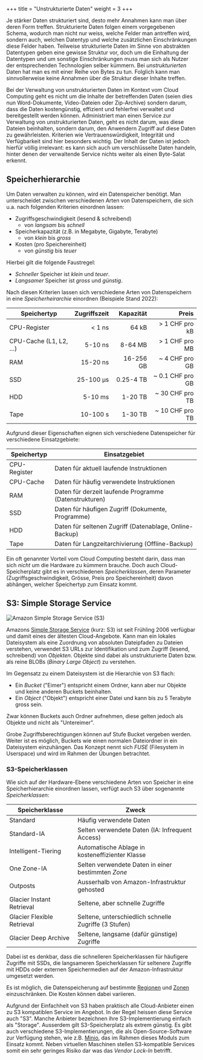 +++
title = "Unstrukturierte Daten"
weight = 3
+++

Je stärker Daten strukturiert sind, desto mehr Annahmen kann man über deren Form
treffen. Strukturierte Daten folgen einem vorgegebenen Schema, wodurch man nicht
nur weiss, welche Felder man antreffen wird, sondern auch, welchen Datentyp und
welche zusätzlichen Einschränkungen diese Felder haben. Teilweise strukturierte
Daten im Sinne von abstrakten Datentypen geben eine gewisse Struktur vor, doch
um die Einhaltung der Datentypen und um sonstige Einschränkungen muss man sich
als Nutzer der entsprechenden Technologien selber kümmern. Bei
_unstrukturierten_ Daten hat man es mit einer Reihe von Bytes zu tun. Folglich
kann man sinnvollerweise keine Annahmen über die Struktur dieser Inhalte
treffen.

Bei der Verwaltung von unstrukturierten Daten im Kontext vom Cloud Computing
geht es nicht um die Inhalte der betreffenden Daten (seien dies nun
Word-Dokumente, Video-Dateien oder Zip-Archive) sondern darum, dass die Daten
kostengünstig, effizient und fehlerfrei verwaltet und bereitgestellt werden
können. Administriert man einen Service zur Verwaltung von unstrukturierten
Daten, geht es nicht darum, was diese Dateien beinhalten, sondern darum, den
Anwendern Zugriff auf diese Daten zu gewährleisten. Kriterien wie
Vertrauenswürdigkeit, Integrität und Verfügbarkeit sind hier besonders wichtig.
Der Inhalt der Daten ist jedoch hierfür völlig irrelevant: es kann sich auch um
verschlüsselte Daten handeln, hinter denen der verwaltende Service nichts weiter
als einen Byte-Salat erkennt.

## Speicherhierarchie

Um Daten verwalten zu können, wird ein Datenspeicher benötigt. Man unterscheidet
zwischen verschiedenen Arten von Datenspeichern, die sich u.a. nach folgenden
Kriterien einordnen lassen:

- Zugriffsgeschwindigkeit (lesend & schreibend)
    - von _langsam_ bis _schnell_
- Speicherkapazität (z.B. in Megabyte, Gigabyte, Terabyte)
    - von _klein_ bis _gross_
- Kosten (pro Speichereinheit)
    - von _günstig_ bis _teuer_

Hierbei gilt die folgende Faustregel:

- _Schneller_ Speicher ist _klein_ und _teuer_.
- _Langsamer_ Speicher ist _gross_ und _günstig_.

Nach diesen Kriterien lassen sich verschiedene Arten von Datenspeichern in eine
_Speicherheirarchie_ einordnen (Beispiele Stand 2022):

| **Speichertyp**       | **Zugriffszeit** | **Kapazität** |        **Preis** |
|-----------------------|-----------------:|--------------:|-----------------:|
| CPU-Register          |           < 1 ns |         64 kB |   > 1 CHF pro kB |
| CPU-Cache (L1, L2, …) |          5-10 ns |       8-64 MB |   > 1 CHF pro MB |
| RAM                   |         15-20 ns |     16-256 GB |   ~ 4 CHF pro GB |
| SSD                   |        25-100 µs |     0.25-4 TB | ~ 0.1 CHF pro GB |
| HDD                   |          5-10 ms |       1-20 TB |  ~ 30 CHF pro TB |
| Tape                  |         10-100 s |       1-30 TB |  ~ 10 CHF pro TB |

Aufgrund dieser Eigenschaften eignen sich verschiedene Datenspeicher für
verschiedene Einsatzgebiete:

| **Speichertyp** | **Einsatzgebiet**                                       |
|-----------------|---------------------------------------------------------|
| CPU-Register    | Daten für aktuell laufende Instruktionen                |
| CPU-Cache       | Daten für häufig verwendete Instruktionen               |
| RAM             | Daten für derzeit laufende Programme (Datenstrukturen)  |
| SSD             | Daten für häufigen Zugriff (Dokumente, Programme)       |
| HDD             | Daten für seltenen Zugriff (Datenablage, Online-Backup) |
| Tape            | Daten für Langzeitarchivierung (Offline-Backup)         |

Ein oft genannter Vorteil vom Cloud Computing besteht darin, dass man sich
_nicht_ um die Hardware zu kümmern brauche. Doch auch Cloud-Speicherplatz gibt
es in verschiedenen _Speicherklassen_, deren Parameter (Zugriffsgeschwindigkeit,
Grösse, Preis pro Speichereinheit) davon abhängen, welcher Speichertyp zum
Einsatz kommt.

## S3: Simple Storage Service

![Amazon Simple Storage Service (S3)](/img/amazon-s3-logo.png)

Amazons [Simple Storage Service](https://aws.amazon.com/de/s3/_) (kurz: S3) ist
seit Frühling 2006 verfügbar und damit eines der ältesten Cloud-Angebote. Kann
man ein lokales Dateisystem als eine Zuordnung von absoluten Dateipfaden zu
Dateien verstehen, verwendet S3 URLs zur Identifikation und zum Zugriff (lesend,
schreibend) von _Objekten_. Objekte sind dabei als unstrukturierte Daten bzw.
als reine BLOBs (_Binary Large Object_) zu verstehen.

Im Gegensatz zu einem Dateisystem ist die Hierarchie von S3 flach:

- Ein _Bucket_ ("Eimer") entspricht einem Ordner, kann aber nur Objekte und
  keine anderen Buckets beinhalten.
- Ein _Object_ ("Objekt") entspricht einer Datei und kann bis zu 5 Terabyte
  gross sein.

Zwar können Buckets auch Ordner aufnehmen, diese gelten jedoch als Objekte und
nicht als "Untereimer".

Grobe Zugriffsberechtigungen können auf Stufe Bucket vergeben werden. Weiter ist
es möglich, Buckets wie einen normalen Dateiordner in ein Dateisystem
einzuhängen. Das Konzept nennt sich _FUSE_ (Filesystem in Userspace) und wird im
Rahmen der Übungen betrachtet.

### S3-Speicherklassen

Wie sich auf der Hardware-Ebene verschiedene Arten von Speicher in eine
Speicherhierarchie einordnen lassen, verfügt auch S3 über sogenannte
_Speicherklassen_:

| **Speicherklasse**         | **Zweck**                                             |
|----------------------------|-------------------------------------------------------|
| Standard                   | Häufig verwendete Daten                               |
| Standard-IA                | Selten verwendete Daten (IA: Infrequent Access)       |
| Intelligent-Tiering        | Automatische Ablage in kosteneffizienter Klasse       |
| One Zone-IA                | Selten verwendete Daten in einer bestimmten _Zone_    |
| Outposts                   | Ausserhalb von Amazon-Infrastruktur gehosted          |
| Glacier Instant Retrieval  | Seltene, aber schnelle Zugriffe                       |
| Glacier Flexible Retrieval | Seltene, unterschiedlich schnelle Zugriffe (3 Stufen) |
| Glacier Deep Archive       | Seltene, langsame (dafür günstige) Zugriffe           |

Dabei ist es denkbar, dass die schnelleren Speicherklassen für häufigere
Zugriffe mit SSDs, die langsameren Speicherklassen für seltenere Zugriffe mit
HDDs oder externen Speichermedien auf der Amazon-Infrastruktur umgesetzt werden.

Es ist möglich, die Datenspeicherung auf bestimmte
[Regionen](/theorie/cloud-infrastruktur/#eu-us-regionen) und
[Zonen](/theorie/cloud-infrastruktur/#european_castle-japanese_castle-zonen)
einzuschränken. Die Kosten können dabei variieren.

Aufgrund der Einfachheit von S3 haben praktisch alle Cloud-Anbieter einen zu S3
kompatiblen Service im Angebot.  In der Regel heissen diese Service auch "S3".
Manche Anbieter bezeichnen ihre S3-Implementierung einfach als "Storage".
Ausserdem gilt S3-Speicherplatz als extrem günstig. Es gibt auch verschiedene
S3-Implementierungen, die als Open-Source-Software zur Verfügung stehen, wie
z.B. [Minio](https://min.io/), das im Rahmen dieses Moduls zum Einsatz kommt.
Neben virtuellen Maschinen stellen S3-kompatible Services somit ein sehr
geringes Risiko dar was das _Vendor Lock-In_ betrifft.
